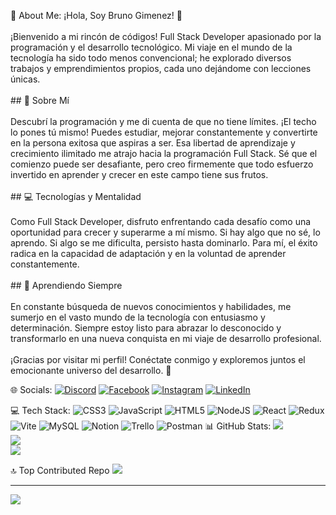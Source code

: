  💫 About Me:
 ¡Hola, Soy Bruno Gimenez! 👋<br><br>¡Bienvenido a mi rincón de códigos! Full Stack Developer apasionado por la programación y el desarrollo tecnológico. Mi viaje en el mundo de la tecnología ha sido todo menos convencional; he explorado diversos trabajos y emprendimientos propios, cada uno dejándome con lecciones únicas.<br><br>## 🚀 Sobre Mí<br><br>Descubrí la programación y me di cuenta de que no tiene límites. ¡El techo lo pones tú mismo! Puedes estudiar, mejorar constantemente y convertirte en la persona exitosa que aspiras a ser. Esa libertad de aprendizaje y crecimiento ilimitado me atrajo hacia la programación Full Stack. Sé que el comienzo puede ser desafiante, pero creo firmemente que todo esfuerzo invertido en aprender y crecer en este campo tiene sus frutos.<br><br>## 💻 Tecnologías y Mentalidad<br><br>Como Full Stack Developer, disfruto enfrentando cada desafío como una oportunidad para crecer y superarme a mí mismo. Si hay algo que no sé, lo aprendo. Si algo se me dificulta, persisto hasta dominarlo. Para mí, el éxito radica en la capacidad de adaptación y en la voluntad de aprender constantemente.<br><br>## 🌱 Aprendiendo Siempre<br><br>En constante búsqueda de nuevos conocimientos y habilidades, me sumerjo en el vasto mundo de la tecnología con entusiasmo y determinación. Siempre estoy listo para abrazar lo desconocido y transformarlo en una nueva conquista en mi viaje de desarrollo profesional.<br><br>¡Gracias por visitar mi perfil! Conéctate conmigo y exploremos juntos el emocionante universo del desarrollo. 🚀<br>


 🌐 Socials:
[![Discord](https://img.shields.io/badge/Discord-%237289DA.svg?logo=discord&logoColor=white)](https://discord.gg/brunoxxg) [![Facebook](https://img.shields.io/badge/Facebook-%231877F2.svg?logo=Facebook&logoColor=white)](https://facebook.com/https://www.facebook.com/brunito.gimenez.9) [![Instagram](https://img.shields.io/badge/Instagram-%23E4405F.svg?logo=Instagram&logoColor=white)](https://instagram.com/bruno_gimenez9) [![LinkedIn](https://img.shields.io/badge/LinkedIn-%230077B5.svg?logo=linkedin&logoColor=white)](https://linkedin.com/in/https://www.linkedin.com/feed/) 

 💻 Tech Stack:
![CSS3](https://img.shields.io/badge/css3-%231572B6.svg?style=for-the-badge&logo=css3&logoColor=white) ![JavaScript](https://img.shields.io/badge/javascript-%23323330.svg?style=for-the-badge&logo=javascript&logoColor=%23F7DF1E) ![HTML5](https://img.shields.io/badge/html5-%23E34F26.svg?style=for-the-badge&logo=html5&logoColor=white) ![NodeJS](https://img.shields.io/badge/node.js-6DA55F?style=for-the-badge&logo=node.js&logoColor=white) ![React](https://img.shields.io/badge/react-%2320232a.svg?style=for-the-badge&logo=react&logoColor=%2361DAFB) ![Redux](https://img.shields.io/badge/redux-%23593d88.svg?style=for-the-badge&logo=redux&logoColor=white) ![Vite](https://img.shields.io/badge/vite-%23646CFF.svg?style=for-the-badge&logo=vite&logoColor=white) ![MySQL](https://img.shields.io/badge/mysql-%2300000f.svg?style=for-the-badge&logo=mysql&logoColor=white) ![Notion](https://img.shields.io/badge/Notion-%23000000.svg?style=for-the-badge&logo=notion&logoColor=white) ![Trello](https://img.shields.io/badge/Trello-%23026AA7.svg?style=for-the-badge&logo=Trello&logoColor=white) ![Postman](https://img.shields.io/badge/Postman-FF6C37?style=for-the-badge&logo=postman&logoColor=white)
 📊 GitHub Stats:
![](https://github-readme-stats.vercel.app/api?username=BrunoxxD&theme=tokyonight&hide_border=true&include_all_commits=false&count_private=false)<br/>
![](https://github-readme-streak-stats.herokuapp.com/?user=BrunoxxD&theme=tokyonight&hide_border=true)<br/>
![](https://github-readme-stats.vercel.app/api/top-langs/?username=BrunoxxD&theme=tokyonight&hide_border=true&include_all_commits=false&count_private=false&layout=compact)

 🔝 Top Contributed Repo
![](https://github-contributor-stats.vercel.app/api?username=BrunoxxD&limit=5&theme=dark_dimmed&combine_all_yearly_contributions=true)

---
[![](https://visitcount.itsvg.in/api?id=BrunoxxD&icon=0&color=0)](https://visitcount.itsvg.in)

<!-- Proudly created with GPRM ( https://gprm.itsvg.in ) -->
